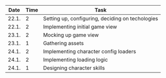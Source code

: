 | Date  | Time | Task                                             |
| ----- | ---- | ------------------------------------------------ |
| 22.1. | 2    | Setting up, configuring, deciding on techologies |
| 22.1. | 2    | Implementing initial game view                   |
| 23.1. | 2    | Mocking up game view                             |
| 23.1. | 1    | Gathering assets                                 |
| 24.1. | 2    | Implementing character config loaders            |
| 24.1. | 2    | Implementing loading logic                       |
| 24.1. | 1    | Designing character skills                       |
